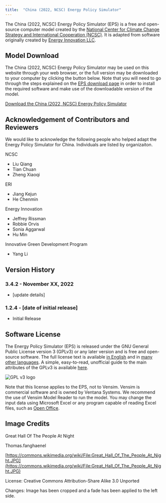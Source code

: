 ```yaml
---
title:  "China (2022, NCSC) Energy Policy Simulator"
---
```


The China (2022, NCSC) Energy Policy Simulator (EPS) is a free and open-source computer model created by the [National Center for Climate Change Strategy and International Cooperation (NCSC)](http://www.ncsc.org.cn/).  It is adapted from software originally created by [Energy Innovation LLC](https://energyinnovation.org/).

## Model Download

The China (2022, NCSC) Energy Policy Simulator may be used on this website through your web browser, or the full version may be downloaded to your computer by clicking the button below.  Note that you will need to go through the steps explained on the [EPS download page](download) in order to install the required software and make use of the downloadable version of the model.

<p><a href="https://github.com/Energy-Innovation/eps-china/archive/3.4.2.zip" class="btn">Download the China (2022, NCSC) Energy Policy Simulator</a></p>

## Acknowledgement of Contributors and Reviewers
We would like to acknowledge the following people who helped adapt the Energy Policy Simulator for China.  Individuals are listed by organizaiton.

NCSC

* Liu Qiang
* Tian Chuan
* Zheng Xiaoqi

ERI

* Jiang Kejun
* He Chenmin

Energy Innovation

* Jeffrey Rissman
* Robbie Orvis
* Sonia Aggarwal
* Hu Min

Innovative Green Development Program

* Yang Li

## Version History

### **3.4.2 - November XX, 2022**

* [update details]

### **1.2.4 - [date of initial release]**

* Initial Release

## Software License

The Energy Policy Simulator (EPS) is released under the GNU General Public License version 3 (GPLv3) or any later version and is free and open-source software.  The full license text is available [in English](http://www.gnu.org/licenses/gpl-3.0.en.html) and in [many other languages](http://www.gnu.org/licenses/translations.html).  A simple, easy-to-read, unofficial guide to the main attributes of the GPLv3 is available <a href="https://tldrlegal.com/license/gnu-general-public-license-v3-(gpl-3)">here</a>.

![GPL v3 logo](/img/software-license-GPLLogo.png)

Note that this license applies to the EPS, not to Vensim.  Vensim is commercial software and is owned by Ventana Systems.  We recommend the use of Vensim Model Reader to run the model.  You may change the input data using Microsoft Excel or any program capable of reading Excel files, such as [Open Office](https://www.openoffice.org/).

## Image Credits

Great Hall Of The People At Night

Thomas.fanghaenel

[https://commons.wikimedia.org/wiki/File:Great_Hall_Of_The_People_At_Night.JPG](https://commons.wikimedia.org/wiki/File:Great_Hall_Of_The_People_At_Night.JPG)

License: Creative Commons Attribution-Share Alike 3.0 Unported

Changes: Image has been cropped and a fade has been applied to the left side.
